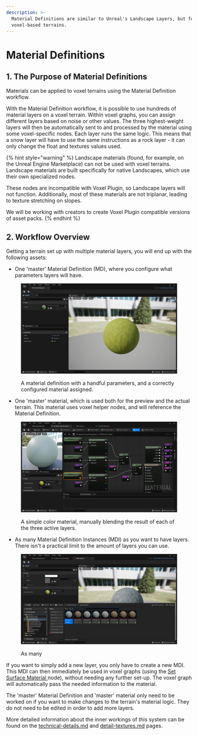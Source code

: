 ```yaml
---
description: >-
  Material Definitions are similar to Unreal's Landscape Layers, but for
  voxel-based terrains.
---
```


# Material Definitions

## 1. The Purpose of Material Definitions&#x20;

Materials can be applied to voxel terrains using the Material Definition workflow. &#x20;

With the Material Definition workflow, it is possible to use hundreds of material layers on a voxel terrain. Within voxel graphs, you can assign different layers based on noise or other values. The three highest-weight layers will then be automatically sent to and processed by the material using some voxel-specific nodes. Each layer runs the same logic. This means that a snow layer will have to use the same instructions as a rock layer - it can only change the float and textures values used.

{% hint style="warning" %}
Landscape materials (found, for example, on the Unreal Engine Marketplace) can not be used with voxel terrains. Landscape materials are built specifically for native Landscapes, which use their own specialized nodes.&#x20;

These nodes are incompatible with Voxel Plugin, so Landscape layers will not function. Additionally, most of these materials are not triplanar, leading to texture stretching on slopes.

We will be working with creators to create Voxel Plugin compatible versions of asset packs.&#x20;
{% endhint %}

## 2. Workflow Overview

Getting a terrain set up with multiple material layers, you will end up with the following assets:

* One 'master' Material Definition (MD), where you configure what parameters layers will have.

<figure><img src="../../../.gitbook/assets/image (2) (1).png" alt=""><figcaption><p>A material definition with a handful parameters, and a correctly configured material assigned.</p></figcaption></figure>

* One 'master' material, which is used both for the preview and the actual terrain. This material uses voxel helper nodes, and will reference the Material Definition.

<figure><img src="../../../.gitbook/assets/image (7).png" alt=""><figcaption><p>A simple color material, manually blending the result of each of the three active layers.</p></figcaption></figure>

* As many Material Definition Instances (MDI) as you want to have layers. There isn't a practical limit to the amount of layers you can use.&#x20;

<figure><img src="../../../.gitbook/assets/image (5) (1).png" alt=""><figcaption><p>As many </p></figcaption></figure>

If you want to simply add a new layer, you only have to create a new MDI. This MDI can then immediately be used in voxel graphs (using the [Set Surface Material ](../../../resources/api/surface/set\_surface\_material.md)node), without needing any further set-up. The voxel graph will automatically pass the needed information to the material.

The 'master' Material Definition and 'master' material only need to be worked on if you want to make changes to the terrain's material logic. They do not need to be edited in order to add more layers.

More detailed information about the inner workings of this system can be found on the [technical-details.md](technical-details.md "mention") and [detail-textures.md](detail-textures.md "mention") pages.
